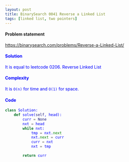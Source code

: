 ```yaml
---
layout: post
title: BinarySearch 0041 Reverse a Linked List
tags: [linked list, two pointers]
---
```


#### Problem statement

<a href="https://binarysearch.com/problems/Reverse-a-Linked-List/"> <font color = blue>https://binarysearch.com/problems/Reverse-a-Linked-List/

#### Solution
It is equal to leetcode 0206. Reverse Linked List

#### Complexity
It is `O(n)` for time and `O(1)` for space.

#### Code
```python
class Solution:
    def solve(self, head):
        curr = None
        nxt = head
        while nxt:
            tmp = nxt.next
            nxt.next = curr
            curr = nxt
            nxt = tmp
            
        return curr
```
